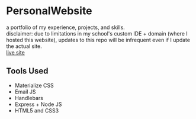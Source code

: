 # PersonalWebsite
a portfolio of my experience, projects, and skills. <br>
disclaimer: due to limitations in my school's custom IDE + domain (where I hosted this website), updates to this repo will be infrequent even if I update the actual site. <br>
<a href="https://cyang.sites.tjhsst.edu" target="_blank">live site</a>

## Tools Used
<ul>
  <li>Materialize CSS</li>
  <li>Email JS</li>
  <li>Handlebars</li>
  <li>Express + Node JS</li>
  <li>HTML5 and CSS3</li>
</ul>
